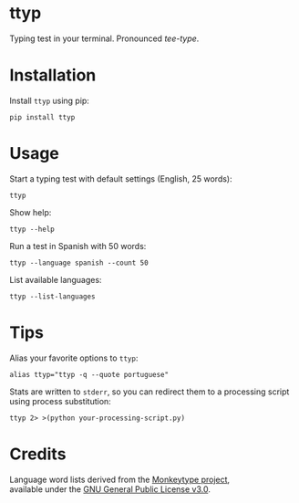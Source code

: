 # ttyp
Typing test in your terminal. Pronounced *tee-type*.

# Installation
Install `ttyp` using pip:
```
pip install ttyp
```
# Usage
Start a typing test with default settings (English, 25 words):
```
ttyp 
```
Show help:
```
ttyp --help
```
Run a test in Spanish with 50 words:
```
ttyp --language spanish --count 50
```
List available languages:
```
ttyp --list-languages
```

# Tips
Alias your favorite options to `ttyp`:
```
alias ttyp="ttyp -q --quote portuguese"
```
Stats are written to `stderr`, so you can redirect them to a processing script using process substitution:
```
ttyp 2> >(python your-processing-script.py)
```

# Credits
Language word lists derived from the [Monkeytype project](https://github.com/monkeytype/monkeytype),  
available under the [GNU General Public License v3.0](https://www.gnu.org/licenses/gpl-3.0.html).
